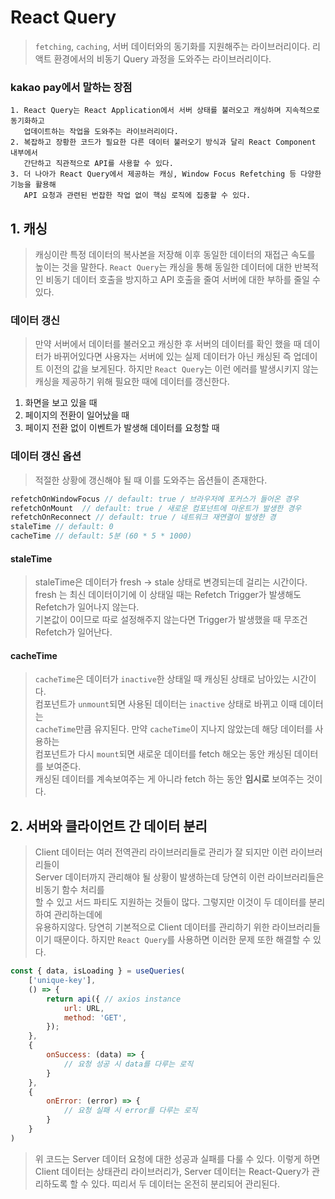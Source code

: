 # React Query
> `fetching`, `caching`, 서버 데이터와의 동기화를 지원해주는 라이브러리이다. 리액트 환경에서의
> 비동기 Query 과정을 도와주는 라이브러리이다.
### kakao pay에서 말하는 장점
```
1. React Query는 React Application에서 서버 상태를 불러오고 캐싱하며 지속적으로 동기화하고
   업데이트하는 작업을 도와주는 라이브러리이다.
2. 복잡하고 장황한 코드가 필요한 다른 데이터 불러오기 방식과 달리 React Component 내부에서
   간단하고 직관적으로 API를 사용할 수 있다.
3. 더 나아가 React Query에서 제공하는 캐싱, Window Focus Refetching 등 다양한 기능을 활용해
   API 요청과 관련된 번잡한 작업 없이 핵심 로직에 집중할 수 있다.
```

## 1. 캐싱
> 캐싱이란 특정 데이터의 복사본을 저장해 이후 동일한 데이터의 재접근 속도를 높이는 것을 말한다.
> `React Query`는 캐싱을 통해 동일한 데이터에 대한 반복적인 비동기 데이터 호출을 방지하고 API 호출을
> 줄여 서버에 대한 부하를 줄일 수 있다.

### 데이터 갱신
> 만약 서버에서 데이터를 불러오고 캐싱한 후 서버의 데이터를 확인 했을 때 데이터가 바뀌어있다면
> 사용자는 서버에 있는 실제 데이터가 아닌 캐싱된 즉 업데이트 이전의 값을 보게된다.
> 하지만 `React Query`는 이런 에러를 발생시키지 않는 캐싱을 제공하기 위해 필요한 때에 데이터를 갱신한다.
1. 화면을 보고 있을 때
2. 페이지의 전환이 일어났을 때
3. 페이지 전환 없이 이벤트가 발생해 데이터를 요청할 때

### 데이터 갱신 옵션
> 적절한 상황에 갱신해야 될 때 이를 도와주는 옵션들이 존재한다.
```js
refetchOnWindowFocus // default: true / 브라우저에 포커스가 들어온 경우
refetchOnMount  // default: true / 새로운 컴포넌트에 마운트가 발생한 경우
refetchOnReconnect // default: true / 네트워크 재연결이 발생한 경
staleTime // default: 0
cacheTime // default: 5분 (60 * 5 * 1000)
```

#### staleTime
> staleTime은 데이터가 fresh -> stale 상태로 변경되는데 걸리는 시간이다.  
> fresh 는 최신 데이터이기에 이 상태일 때는 Refetch Trigger가 발생해도 Refetch가 일어나지 않는다.  
> 기본값이 0이므로 따로 설정해주지 않는다면 Trigger가 발생했을 때 무조건 Refetch가 일어난다.

#### cacheTime
> `cacheTime`은 데이터가 `inactive`한 상태일 때 캐싱된 상태로 남아있는 시간이다.  
> 컴포넌트가 `unmount`되면 사용된 데이터는 `inactive` 상태로 바뀌고 이때 데이터는  
> `cacheTime`만큼 유지된다. 만약 `cacheTime`이 지나지 않았는데 해당 데이터를 사용하는  
> 컴포넌트가 다시 `mount`되면 새로운 데이터를 fetch 해오는 동안 캐싱된 데이터를 보여준다.  
> 캐싱된 데이터를 계속보여주는 게 아니라 fetch 하는 동안 **임시로** 보여주는 것이다.

## 2. 서버와 클라이언트 간 데이터 분리
> Client 데이터는 여러 전역관리 라이브러리들로 관리가 잘 되지만 이런 라이브러리들이  
> Server 데이터까지 관리해야 될 상황이 발생하는데 당연히 이런 라이브러리들은 비동기 함수 처리를  
> 할 수 있고 서드 파티도 지원하는 것들이 많다. 그렇지만 이것이 두 데이터를 분리하여 관리하는데에  
> 유용하지않다. 당연히 기본적으로 Client 데이터를 관리하기 위한 라이브러리들이기 때문이다.
> 하지만 `React Query`를 사용하면 이러한 문제 또한 해결할 수 있다.
```js
const { data, isLoading } = useQueries(
	['unique-key'],
	() => {
		return api({ // axios instance
			url: URL,
			method: 'GET',
		});
	},
	{
		onSuccess: (data) => {
			// 요청 성공 시 data를 다루는 로직
		}
	},
	{
		onError: (error) => {
			// 요청 실패 시 error를 다루는 로직
 		}
	}
)
```
> 위 코드는 Server 데이터 요청에 대한 성공과 실패를 다룰 수 있다. 이렇게 하면 Client 데이터는
> 상태관리 라이브러리가, Server 데이터는 React-Query가 관리하도록 할 수 있다. 띠리서 두 데이터는
> 온전히 분리되어 관리된다.

